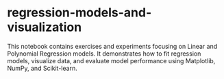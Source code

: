 # regression-models-and-visualization
This notebook contains exercises and experiments focusing on Linear and Polynomial Regression models. It demonstrates how to fit regression models, visualize data, and evaluate model performance using Matplotlib, NumPy, and Scikit-learn.
